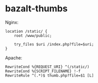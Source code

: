 bazalt-thumbs
=============

Nginx:
```
location /static/ {
    root /www/public;

    try_files $uri /index.php?file=$uri;
}
```

Apache:
```
RewriteCond %{REQUEST_URI} ^(/static/)
RewriteCond %{SCRIPT_FILENAME} !-f
RewriteRule ^(.*)$ thumb.php?file=$1 [L]
```